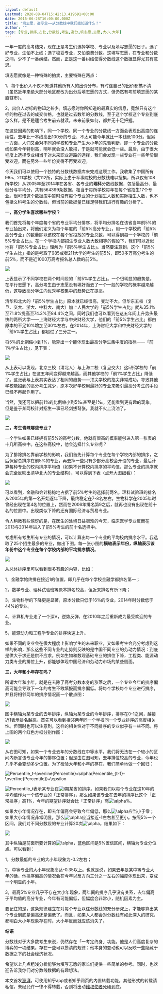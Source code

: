 ```yaml
---
layout: default
Lastmod: 2020-08-04T15:42:13.419691+00:00
date: 2015-06-28T16:00:00.000Z
title: "填志愿，选专业——从分数线中我们能知道什么？"
author: ""
tags: [专业,排序,占比,分数线,考生,高分,填志愿,志愿,大小,大年]
---
```


一年一度的高考结束，现在正是考生们选择学校、专业以及填写志愿的日子。选了好专业，生怕不上线；选了稳妥专业，又怕浪费分数。这填写志愿，在专业和分数之间，少不了一番纠结。然而，正是这一番纠结使得分数线这个数据显得尤其有意思。

填志愿就像是一种特殊的拍卖，主要特殊在两点：

1，每个出价人不仅不知道其他所有人的出价分布，有时连自己的出价都搞不清（虽然近年来绝大部分地区都改为出分后填志愿的方式，但仍然有考前填志愿的某直辖市）。

2，出价人对标的物知之甚少。填志愿时你所知道的最真实的信息，竟然只有这个标的物在过去的成交价格，也就是过去数年的分数线，至于这个学校这个专业到底怎么样，是不是适合考生前去就读，未来前景如何，都并无十足把握。

在这些因素的影响下，同一个学校、同一个专业的分数线一方面会表现出高度的连续性，去年比一本线高出100分的专业，不太可能今年就比一本线低100分。但另一方面，人们又会对不同的学校和专业产生大小年的先验判断，即一个专业的分数线如果今年特别高，明年就会没人敢报，于是就可能就会低一些。最后，由于很大程度上选择专业相当于对未来职业道路的选择，我们会发现一些专业在一些年份很受欢迎，而在另外一些年份变得不再受欢迎。

今天我们可以使用一个独特的分数线数据库来完成这项工作。我收集了中国所有985、211学校（共112所，实际上由于军事院校的分数线难以搜集，所以仅有108所学校）从2005年至2014年在各省、各专业的**理科**分数线数据，包括最高分、最低分与平均分，共有564399条数据，相当于每所学校每年在每个省招生17个专业。很可惜这个数据库中暂时没有每个专业的计划招生人数和实际招生人数，也不包括文科考生的分数线，但当前的数据量已经足够我们进行有趣的分析了。

**一，高分学生喜欢哪些学校？**

我们首先将每个年度每个省的专业平均分排序，将平均分排名在该省当年前5%的专业抽出来，将他们定义为每个年度的「前5%高分专业」。用一个学校的「前5%高分专业」的数量除以该校在每个省投放的专业总数，可以得到每一个学校的「前5%专业占比」。在一个学校内部招生专业人数大致相等的假设下，我们可以近似地将「前5%专业占比」理解为「前5%学生占比」。当然要注意到，这个「前5%学生占比」指的是考取了985或者211大学的考生的前5%，即50多万高分考生的前5%，而不是近1000万高考报名总人数的前5%。

  

![](https://images.weserv.nl/?url=https%3A//pic1.zhimg.com/34478b30629a99b385e91923e8aa2cd3_b.jpg)

上表显示了不同学校在两个时间段的「前5%学生占比」。一个很明显的趋势是，在平行志愿下，高分考生由于志愿没有填好而去了一个一般的学校的概率越来越低，这导致高分学生向优秀学校集中的趋势正在提高。

清华和北大的「前5%学生占比」原本就已经很高，变动不大。但华东五校（复旦、交大、浙大、中科大、南大）加上人民大学的「前5%学生占比」就从35.1%至71.8%提高至74.3%至84.4%之间。同时我们也可以看到在这五年间上升势头最快的两所大学——上海财经大学与中央财经大学，他们的「前5%学生占比」都由原本的不足10%增加至30%左右。在2014年，上海财经大学和中央财经大学的「前5%学生占比」都超过了三分之一。

将5%的比例缩小到1%，能算出一个能体现出最高分学生集中度的指标——「前1%学生占比」，见下表：

![](https://images.weserv.nl/?url=https%3A//pic4.zhimg.com/0fb6d64a709402d0f207df5ba3d30ae6_b.jpg)

从上表可以发现，北京三校（清北人）与上海二校（复旦交大）这5所学校的「前1%学生占比」在这五年间变得越来越高，而其他学校的「前1%学生占比」降低了。这张表与上表其实表达了相同的趋势——顶尖学校的掐尖非常成功，导致其他学校能招到的高分考生减少，原本次好学校用最好的专业来吸引最高分考生的手段已经不再起作用了。

当然，我还可以把前1%的比例缩小到5‰甚至是1‰，还能看到更有趣的现象。但是鉴于某两校针对招生一事已经剑拔弩张，我就不火上浇油了。

![](https://images.weserv.nl/?url=https%3A//pic3.zhimg.com/7efa2ca67ce48f4d2112de34435fca73_b.jpg)

**二，考生青睐哪些专业？**

一个学生如果已经拥有前5%的高考分数，他就有很高的概率能够进入第一张表的十几所高校中。在这些高校中，他会选择什么专业呢？

为了排除排名靠前学校的影响，我们首先计算每个专业在每个学校内部的排序，之后保留总排序在前5%的专业，再去掉一些只有少部分高校会开设的专业，最后计算每种专业的校内排序平均值（如果不计算校内排序的平均值，那么专业的排序就会完全反映出清华北大的专业结构），可以得到下表（点开大图细看）：

![](https://images.weserv.nl/?url=https%3A//pic1.zhimg.com/b11ee85fb15e93e74da0a71daf204164_b.jpg)

可以看到，金融和会计稳稳地占据了前5%考生的选择前两名。理科试验班的排名从2005年的第一名开始逐年下降，最终稳定在7-8名左右。生物科学在2005年时曾经出现在第4名的位置上，然而在2006年排名第9之后，就再也没有出现在前十名的位置中。出现类似下降的还有国际经济与贸易专业。

令人稍微有些惊讶的是，在医生的处境日益艰难的今天，临床医学专业反而在2013与2014年进入了前5%考生的前十名选择中。

考虑所有考生所有专业的情况，可以计算出每一个专业的平均校内排序水平。我选取了25个招生最多的专业，做出下图。每一张小图的**横轴表示年份，纵轴表示该年份中这个专业在每个学校内部的平均排序情况**。

![](https://images.weserv.nl/?url=https%3A//pic3.zhimg.com/e281a4964b5b6671c5959003b99062f4_b.jpg)

从总体排序里可以看到很多有趣的内容，比如：

1，金融学始终排在接近1的位置，即几乎在每个学校金融学都排名第一；

2，数学专业、理科试验班等原本排名较高，但近来排名有所下降；

3，生物科学的下降更是显著，原本分数只低于16%的专业，2014年时分数低于44%的专业。

4，计算机专业走了一个深V，逆势反弹，在2010年之后重新成为最受欢迎的专业。

5，能源动力和工程学专业的排序快速上升。

如果不同的专业会在很大程度上影响学生的未来职业，又如果考生会充分考虑到这样的影响，那么这些不同专业的走势则反映的是中国不同专业的劳动力情况：到底是供大于求还是供不应求。例如生物和数理基础专业的排位下降，工程类、能源动力类专业的排位上升，都能够体现中国经济和劳动力市场的某些侧面。

**三，大年和小年存在吗？**

所谓大年和小年，就是在去除了高考分数本身的涨落之后，一个专业今年的排序偏高可能会导致下一年的考生不敢填报而排序偏低。将每个学校每个专业进行排序，并且将相邻两年的排序情况画一个散点图：

![](https://images.weserv.nl/?url=https%3A//pic3.zhimg.com/fcb6bcfc886b649c2df234060deff33b_b.jpg)

图中横轴为某专业的去年排序，纵轴为某专业的今年排序，排序在0-1之间，越接近1表示排名越高。首先可以看到相邻两年同一个学校同一个专业排序的高度相关性。但同时也可以注意到，这样的相关性对于不同排序的专业似乎有一些不同。将上图的两个红色方框分别作图：

![](https://images.weserv.nl/?url=https%3A//pic2.zhimg.com/c2096b34f6f3937fd1a2d25787b6eee3_b.jpg)

从右图可知，如果一个专业去年的分数线在中等水平，我们将无法在一个较小的区间内断言该专业今年的排序位置；但是由左图可知，去年排位较高的专业，今年也几乎不会变动多少位置。为了检验大年和小年的存在，我们简单地做一个回归：

![Percentile_t-\overline{Percentile}=\alpha(Percentile_{t-1}-\overline{Percentile})+\epsilon](https://images.weserv.nl/?url=https%3A//www.zhihu.com/equation%3Ftex%3DPercentile_t-%255Coverline%257BPercentile%257D%253D%255Calpha%2528Percentile_%257Bt-1%257D-%255Coverline%257BPercentile%257D%2529%252B%255Cepsilon)  

![Percentile_t](https://images.weserv.nl/?url=https%3A//www.zhihu.com/equation%3Ftex%3DPercentile_t)表示某专业在![t](https://images.weserv.nl/?url=https%3A//www.zhihu.com/equation%3Ftex%3Dt)期某省的排序。如果我们以每个专业在这10年的平均值作为一个该专业的「正常排序」，那么如果该专业在去年的排序比这个「正常排序」高1%，今年的期望排序就会比「正常排序」高![\alpha](https://images.weserv.nl/?url=https%3A//www.zhihu.com/equation%3Ftex%3D%255Calpha)%。

如果大小年情况存在，即去年偏高会导致今年偏低，那么![\alpha](https://images.weserv.nl/?url=https%3A//www.zhihu.com/equation%3Ftex%3D%255Calpha)应当小于零；如果大小年情况非常明显，那么![\alpha](https://images.weserv.nl/?url=https%3A//www.zhihu.com/equation%3Ftex%3D%255Calpha)应当接近-1左右甚至更小。按照5%一个区间，我们对不同分数段的专业计算20次![\alpha](https://images.weserv.nl/?url=https%3A//www.zhihu.com/equation%3Ftex%3D%255Calpha)，结果如下：

![](https://images.weserv.nl/?url=https%3A//picb.zhimg.com/54d6c7f81756e9328b21d5e3844dee58_b.jpg)

其中纵轴是前面所要计算的![\alpha](https://images.weserv.nl/?url=https%3A//www.zhihu.com/equation%3Ftex%3D%255Calpha)，蓝色区间是5%置信区间，横轴为专业分位点。可以看到：

1，分数最低的专业的大小年现象为-0.2左右；

2，中等专业的大小年现象高达-0.35以上。也就是说，如果去年是某中等专业大年的话，他排序偏高的情况会在今年以反方向三分之一左右的幅度体现出来，变成一个明显的小年。

3，最高5%专业几乎不存在大小年现象，两年间的排序几乎没有关系，去年偏高于平均值的高分专业，今年有可能偏低，但幅度会非常小，随机因素为主。

要记住的是，这条规律建立在对每个专业以往分数线的充分研究上，才能够算出某个专业到底是偏高还是偏低了。而且，如果人人都会对分数线有如此深入的研究，都明白大小年现象存在时，大小年反而就应该消失了。

**结语**

分数线对于大多数考生来说，仍然存在「一考定终身」功能。他是人们高度复杂的博弈的一项结果，存在一些可以摸清的规律；他本身的变动也可以反映一些隐藏于数据之下的社会经济状况。

希望以上几点粗浅分析能够为填写志愿的家长们提供一些简单的参考。同时，也欢迎告诉我你们对分数线数据的有趣想法。

本文首发[澎湃](https://link.zhihu.com/?target=http%3A//m.thepaper.cn/newsDetail_forward_1346258%23rd)，可使用知乎app或者知乎网页的内置转载功能，其他形式的转载请私信，未经允许一律不得转载，否则将出动[维权使者](http://zhuanlan.zhihu.com/chenqin/20030798)死磕到底。

